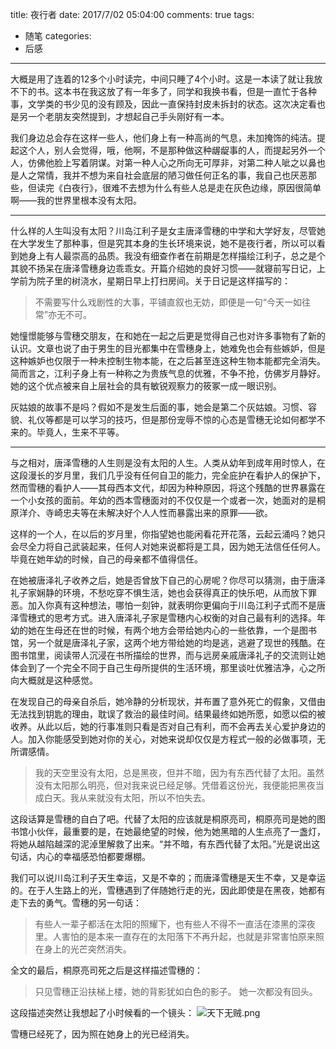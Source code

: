 title: 夜行者
date: 2017/7/02 05:04:00
comments: true
tags:
- 随笔
categories:
- 后感

---

大概是用了连着的12多个小时读完，中间只睡了4个小时。这是一本读了就让我放不下的书。这本书在我这放了有一年多了，同学和我换书看，但是一直忙于各种事，文学类的书少见的没有顾及，因此一直保持封皮未拆封的状态。这次决定看也是另一个老朋友突然提到，才想起自己手头刚好有一本。

我们身边总会存在这样一些人，他们身上有一种高尚的气息，未加掩饰的纯洁。提起这个人，别人会觉得，哦，他啊，不是那种做这种龌龊事的人，而提起另外一个人，仿佛他脸上写着阴谋。对第一种人心之所向无可厚非，对第二种人呲之以鼻也是人之常情，我并不想为来自社会底层的陋习做任何正名的事，我自己也厌恶那些，但读完《白夜行》，很难不去想为什么有些人总是走在灰色边缘，原因很简单啊——我的世界里根本没有太阳。
*****
什么样的人生叫没有太阳？川岛江利子是女主唐泽雪穗的中学和大学好友，尽管她在大学发生了那种事，但是究其本身的生长环境来说，她不是夜行者，所以可以看到她身上有人最崇高的品质。我没有细查作者在前期是怎样描绘江利子，总之是个其貌不扬呆在唐泽雪穗身边乖乖女。开篇介绍她的良好习惯——就寝前写日记，上学前为院子里的树浇水，星期日早上打扫房间。关于日记是这样描写的：
> 不需要写什么戏剧性的大事，平铺直叙也无妨，即便是一句“今天一如往常”亦无不可。

她憧憬能够与雪穗交朋友，在和她在一起之后更是觉得自己也对许多事物有了新的认识。文章也说了由于男生的目光都集中在雪穗身上，她难免也会有些嫉妒，但是这种嫉妒也仅限于一种未控制生物本能，在之后甚至连这种生物本能都完全消失。简而言之，江利子身上有一种称之为贵族气息的优雅，不争不抢，仿佛岁月静好。她的这个优点被来自上层社会的具有敏锐观察力的筱冢一成一眼识别。

灰姑娘的故事不是吗？假如不是发生后面的事，她会是第二个灰姑娘。习惯、容貌、礼仪等都是可以学习的技巧，但是那份宠辱不惊的心态是雪穗无论如何都学不来的。毕竟人，生来不平等。
*****
与之相对，唐泽雪穗的人生则是没有太阳的人生。人类从幼年到成年用时惊人，在这段漫长的岁月里，我们几乎没有任何自卫的能力，完全庇护在看护人的保护下，然而雪穗的看护人——其母西本文代，却因为种种原因，将这个残酷的世界暴露在一个小女孩的面前。年幼的西本雪穗面对的不仅仅是一个或者一次，她面对的是桐原洋介、寺崎忠夫等在未解决好个人人性而暴露出来的原罪——欲。

这样的一个人，在以后的岁月里，你指望她也能闲看花开花落，云起云涌吗？她只会尽全力将自己武装起来，任何人对她来说都将是工具，因为她无法信任任何人。毕竟在她年幼的时候，自己的母亲都不值得信任。

在她被唐泽礼子收养之后，她是否曾放下自己的心房呢？你尽可以猜测，由于唐泽礼子家娴静的环境，不愁吃穿不惧生活，她也会获得真正的快乐吧，从而放下罪恶。加入你真有这种想法，哪怕一刻钟，就表明你更偏向于川岛江利子式而不是唐泽雪穗式的思考方式。进入唐泽礼子家是雪穗内心权衡的对自己最有利的选择。年幼的她在生母还在世的时候，有两个地方会带给她内心的一些依靠，一个是图书馆，另一个就是唐泽礼子家，这两个地方带给她的均是逃，逃避了现世的残酷。在图书馆里，阅读带人沉浸在书所描绘的世界，而与远房亲戚唐泽礼子的交流则让她体会到了一个完全不同于自己生母所提供的生活环境，那里谈吐优雅洁净，心之所向大概就是这种感觉。

在发现自己的母亲自杀后，她冷静的分析现状，并布置了意外死亡的假象，又借由无法找到钥匙的理由，耽误了救治的最佳时间。结果最终如她所愿，如愿以偿的被收养。从此以后，她的行事准则只看是否对自己有利，而不会再去关心爱护身边的人。加入你能感受到她对你的关心，对她来说却仅仅是方程式一般的必做事项，无所谓感情。
> 我的天空里没有太阳，总是黑夜，但并不暗，因为有东西代替了太阳。虽然没有太阳那么明亮，但对我来说已经足够。凭借着这份光，我便能把黑夜当成白天。我从来就没有太阳，所以不怕失去。

这段话算是雪穗的自白了吧。代替了太阳的应该就是桐原亮司，桐原亮司是她的图书馆小伙伴，最重要的是，在她最绝望的时候，他为她黑暗的人生点亮了一盏灯，将她从越陷越深的泥淖里解救了出来。“并不暗，有东西代替了太阳。”光是说出这句话，内心的幸福感恐怕都要爆棚。

我们可以说川岛江利子天生幸运，又是不幸的；而唐泽雪穗是天生不幸，又是幸运的。在于人生路上的光，雪穗遇到了伴随她行走的光，因此即使是在黑夜，她都有走下去的勇气。雪穗的另一句话：
> 有些人一辈子都活在太阳的照耀下，也有些人不得不一直活在漆黑的深夜里。人害怕的是本来一直存在的太阳落下不再升起，也就是非常害怕原来照在身上的光芒突然消失。

全文的最后，桐原亮司死之后是这样描述雪穗的：
> 只见雪穗正沿扶梯上楼，她的背影犹如白色的影子。
她一次都没有回头。

这段描述突然让我想起了小时候看的一个镜头：
![天下无贼.png](http://upload-images.jianshu.io/upload_images/5278708-b0cb5df6a8b6cd9b.png?imageMogr2/auto-orient/strip%7CimageView2/2/w/1240)

雪穗已经死了，因为照在她身上的光已经消失。
